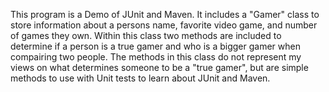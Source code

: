 This program is a Demo of JUnit and Maven. It includes a "Gamer" class to store information about a persons name, favorite video game, and number of games they own. Within this class two methods are included to determine if a person is a true gamer and who is a bigger gamer when compairing two people. The methods in this class do not represent my views on what determines someone to be a "true gamer", but are simple methods to use with Unit tests to learn about JUnit and Maven.